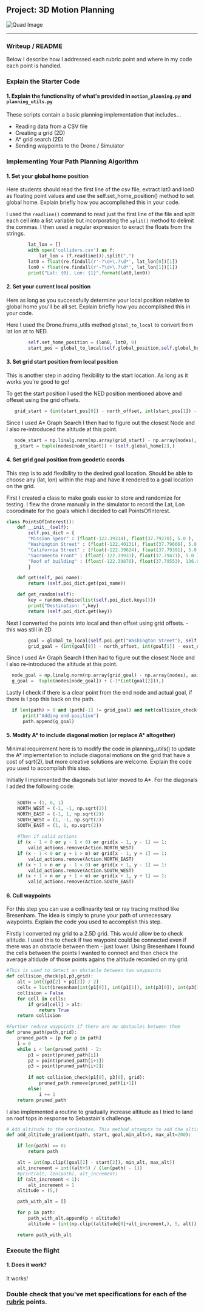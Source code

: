 ## Project: 3D Motion Planning
![Quad Image](./misc/enroute.png)

---


### Writeup / README
Below I describe how I addressed each rubric point and where in my code each point is handled.

### Explain the Starter Code

#### 1. Explain the functionality of what's provided in `motion_planning.py` and `planning_utils.py`
These scripts contain a basic planning implementation that includes...
* Reading data from a CSV file
* Creating a grid (2D)
* A* grid search (2D)
* Sending waypoints to the Drone / Simulator


### Implementing Your Path Planning Algorithm

#### 1. Set your global home position
Here students should read the first line of the csv file, extract lat0 and lon0 as floating point values and use the self.set_home_position() method to set global home. Explain briefly how you accomplished this in your code.

I used the `readline()` command to read just the first line of the file and split each cell into a list variable but incorporating the `split()` method to delimit the commas.
I then used a regular expression to exract the floats from the strings.
```python
        lat_lon = []
        with open('colliders.csv') as f:
            lat_lon = (f.readline()).split(",")
        lat0 = float(re.findall(r'-?\d+\.?\d*', lat_lon[0])[1])
        lon0 = float(re.findall(r'-?\d+\.?\d*', lat_lon[1])[1])
        print("Lat: {0}, Lon: {1}".format(lat0,lon0))
```


#### 2. Set your current local position
Here as long as you successfully determine your local position relative to global home you'll be all set. Explain briefly how you accomplished this in your code.

Here I used the Drone.frame_utils method `global_to_local` to convert from lat lon at to NED.
```python
        self.set_home_position = (lon0, lat0, 0)
        start_pos = global_to_local(self.global_position,self.global_home)
```

#### 3. Set grid start position from local position
This is another step in adding flexibility to the start location. As long as it works you're good to go!

To get the start position I used the NED position mentioned above and offeset using the grid offsets.
```python
   grid_start = (int(start_pos[0]) - north_offset, int(start_pos[1]) - east_offset)
```
Since I used A* Graph Search I then had to figure out the closest Node and I also re-introduced the altitude at this point.
```python
   node_start = np.linalg.norm(np.array(grid_start) - np.array(nodes), axis=1).argmin()
   g_start = tuple(nodes[node_start]) + (self.global_home[2],)
```

#### 4. Set grid goal position from geodetic coords
This step is to add flexibility to the desired goal location. Should be able to choose any (lat, lon) within the map and have it rendered to a goal location on the grid.

First I created a class to make goals easier to store and randomize for testing. I flew the drone manually in the simulator to record the Lat, Lon coorodinate for the goals which I decided to call PointsOfInterest. 
```python
class PointsOfInterest():
    def __init__(self):
        self.poi_dict = {
        "Mission Spear" : (float(-122.39314), float(37.79270), 5.0 ),
        "Washington Street" : (float(-122.40131), float(37.79666), 5.0 ),
        "California Street" : (float(-122.39624), float(37.79391), 5.0 ),
        "Sacramento Front" : (float(-122.39931), float(37.79471), 5.0 ),
        "Roof of building" : (float(-122.39876), float(37.79553), 136.0 )
        }

    def get(self, poi_name):
        return (self.poi_dict.get(poi_name))

    def get_random(self):
        key = random.choice(list(self.poi_dict.keys()))
        print("Destination: ",key)
        return (self.poi_dict.get(key))
```

Next I converted the points into local and then offset using grid offsets.  - this was still in 2D
```python
        goal = global_to_local(self.poi.get("Washington Street"), self.global_home)
        grid_goal = (int(goal[0]) - north_offset, int(goal[1]) - east_offset)
```
Since I used A* Graph Search I then had to figure out the closest Node and I also re-introduced the altitude at this point.
```python
  node_goal = np.linalg.norm(np.array(grid_goal) - np.array(nodes), axis=1).argmin()
  g_goal =  tuple(nodes[node_goal]) + (-1*(int(goal[2])),)
```
Lastly I check if there is a clear point from the end node and actual goal, if there is I pop this back on the path.
```python
  if len(path) > 0 and (path[-1] != grid_goal) and not(collision_check(path[-1], g_goal, grid)):
      print("Adding end position")
      path.append(g_goal)
```

#### 5. Modify A* to include diagonal motion (or replace A* altogether)
Minimal requirement here is to modify the code in planning_utils() to update the A* implementation to include diagonal motions on the grid that have a cost of sqrt(2), but more creative solutions are welcome. Explain the code you used to accomplish this step.

Initially I implemented the diagonals but later moved to A*. For the diagonals I added the following code:
```python

    SOUTH = (1, 0, 1)
    NORTH_WEST = (-1, -1, np.sqrt(2))
    NORTH_EAST = (-1, 1, np.sqrt(2))
    SOUTH_WEST = (1, -1, np.sqrt(2))
    SOUTH_EAST = (1, 1, np.sqrt(2))
    
    #Then if valid actions
    if (x - 1 < 0 or y - 1 < 0) or grid[x - 1, y - 1] == 1:
        valid_actions.remove(Action.NORTH_WEST)
    if (x - 1 < 0 or y + 1 > m) or grid[x - 1, y + 1] == 1:
        valid_actions.remove(Action.NORTH_EAST)
    if (x + 1 > n or y - 1 < 0) or grid[x + 1, y - 1] == 1:
        valid_actions.remove(Action.SOUTH_WEST)
    if (x + 1 > n or y + 1 > m) or grid[x + 1, y + 1] == 1:
        valid_actions.remove(Action.SOUTH_EAST)

```


#### 6. Cull waypoints 
For this step you can use a collinearity test or ray tracing method like Bresenham. The idea is simply to prune your path of unnecessary waypoints. Explain the code you used to accomplish this step.

Firstly I converted my grid to a 2.5D grid. This would allow be to check altitude. I used this to check if two waypoint could be connected even if there was an obstacle between them - just lower.
Using Bresenham I found the cells between the points I wanted to connect and then check the average altidude of those points agains the altitude recorded on my grid.

```python
#This is used to detect an obstacle between two waypoints
def collision_check(p1,p3,grid):
    alt = int((p3[2] + p1[2]) / 2)
    cells = list(bresenham(int(p1[0]), int(p1[1]), int(p3[0]), int(p3[1])))
    collision = False
    for cell in cells:
        if grid[cell] > alt:
            return True
    return collision

#Further reduce waypoints if there are no obstacles between them 
def prune_path(path,grid):
    pruned_path = [p for p in path]
    i = 0
    while i < len(pruned_path) - 2:
        p1 = point(pruned_path[i])
        p2 = point(pruned_path[i+1])
        p3 = point(pruned_path[i+2])
        
        if not collision_check(p1[0], p3[0], grid):
            pruned_path.remove(pruned_path[i+1])
        else:
            i += 1
    return pruned_path
```
I also implemented a routine to gradually increase altitude as I tried to land on roof tops in response to Sebastain's challenge.
```python
# Add altitude to the cordinates. This method attempts to add the altitude gradually.
def add_altitude_gradient(path, start, goal,min_alt=5, max_alt=200):

    if len(path) == 0:
        return path

    alt = int(np.clip((goal[2] - start[2]), min_alt, max_alt))
    alt_increment = int((alt+5) / (len(path) - 1))
    #print(alt, len(path), alt_increment)
    if (alt_increment < 1):
        alt_increment = 1
    altitude = (5,)

    path_with_alt = []

    for p in path:
        path_with_alt.append(p + altitude)
        altitude = (int(np.clip((altitude[0]+alt_increment,), 5, alt)),)

    return path_with_alt
```


### Execute the flight
#### 1. Does it work?
It works!

### Double check that you've met specifications for each of the [rubric](https://review.udacity.com/#!/rubrics/1534/view) points.
  


